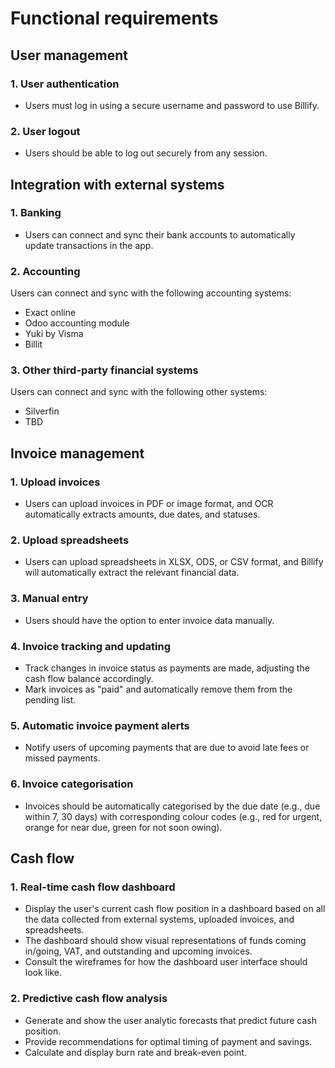 # Functional requirements

## User management

### 1. User authentication
* Users must log in using a secure username and password to use Billify.

### 2. User logout
* Users should be able to log out securely from any session.

## Integration with external systems

### 1. Banking
* Users can connect and sync their bank accounts to automatically update transactions in the app.

### 2. Accounting
Users can connect and sync with the following accounting systems:
* Exact online
* Odoo accounting module
* Yuki by Visma
* Billit

### 3. Other third-party financial systems
Users can connect and sync with the following other systems:
* Silverfin
* TBD

## Invoice management

### 1. Upload invoices
* Users can upload invoices in PDF or image format, and OCR automatically extracts amounts, due dates, and statuses.

### 2. Upload spreadsheets
* Users can upload spreadsheets in XLSX, ODS, or CSV format, and Billify will automatically extract the relevant financial data.

### 3. Manual entry
* Users should have the option to enter invoice data manually.

### 4. Invoice tracking and updating
* Track changes in invoice status as payments are made, adjusting the cash flow balance accordingly.
* Mark invoices as "paid" and automatically remove them from the pending list.

### 5. Automatic invoice payment alerts
* Notify users of upcoming payments that are due to avoid late fees or missed payments.

### 6. Invoice categorisation
* Invoices should be automatically categorised by the due date (e.g., due within 7, 30 days) with corresponding colour codes (e.g., red for urgent, orange for near due, green for not soon owing).

## Cash flow

### 1. Real-time cash flow dashboard
* Display the user's current cash flow position in a dashboard based on all the data collected from external systems, uploaded invoices, and spreadsheets.
* The dashboard should show visual representations of funds coming in/going, VAT, and outstanding and upcoming invoices.
* Consult the wireframes for how the dashboard user interface should look like.

### 2. Predictive cash flow analysis
* Generate and show the user analytic forecasts that predict future cash position.
* Provide recommendations for optimal timing of payment and savings.
* Calculate and display burn rate and break-even point.
